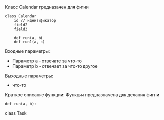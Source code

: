 Класс Calendar предназачен для фигни
```
class Calendar
    id // идентификатор
    field2
    field3

    def run(a, b)
    def run1(a, b)
```

Входные параметры:
- Параметр a - отвечате за что-то
- Параметр b - отвечает за что-то другое

Выходные параметры:
- что-то

Краткое описание функции:
Функция предназначена для делания фигни

```
def run(a, b):
```


class Task